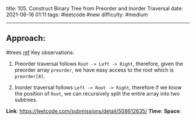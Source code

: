 title: 105. Construct Binary Tree from Preorder and Inorder Traversal
date: 2021-06-16 01:11
tags: #leetcode #new
difficulty: #medium 

---
## Approach:
#trees 
[ref](https://www.youtube.com/watch?v=ihj4IQGZ2zc)
Key observations:
1.  Preorder traversal follows `Root -> Left -> Right`, therefore, given the preorder array `preorder`, we have easy access to the root which is `preorder[0]`.
    
2.  Inorder traversal follows `Left -> Root -> Right`, therefore if we know the position of `Root`, we can recursively split the entire array into two subtrees.

**Link**: https://leetcode.com/submissions/detail/508612635/
**Time**:
**Space**: